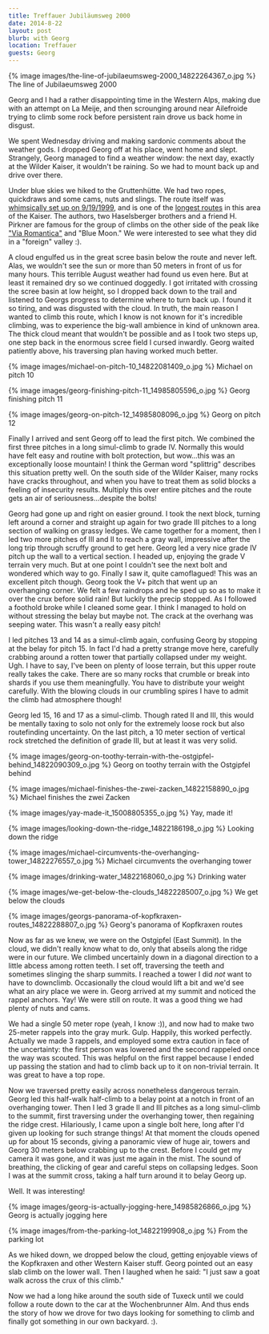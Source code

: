 ```yaml
---
title: Treffauer Jubiläumsweg 2000
date: 2014-8-22
layout: post
blurb: with Georg
location: Treffauer
guests: Georg
---
```


{% image images/the-line-of-jubilaeumsweg-2000_14822264367_o.jpg %}
The line of Jubilaeumsweg 2000


Georg and I had a rather disappointing time in the Western Alps, making due with
an attempt on La Meije, and then scrounging around near Ailefroide trying to
climb some rock before persistent rain drove us back home in disgust.

We spent Wednesday driving and making sardonic comments about the weather gods. 
I dropped Georg off at his place, went home and slept. Strangely, Georg managed
to find a weather window: the next day, exactly at the Wilder Kaiser, it
wouldn't be raining. So we had to mount back up and drive over there.

Under blue skies we hiked to the Gruttenhütte. We had two ropes, quickdraws and
some cams, nuts and slings. The route itself was [whimsically set up on
9/19/1999](https://www.stadler-markus.de/alpinklettern/wilder-kaiser/kletterrouten/treffauer/routeninfos/beschreibung/ostpfeiler-jubilaeumsweg-2000.html), 
and is one of the
[longest routes](https://www.bergsteigen.com/klettern/tirol/kaiser-gebirge/jubilaeumsweg-2000) in this area of the Kaiser. The authors, two
Haselsberger brothers and a friend H. Pirkner are famous for the group of climbs
on the other side of the peak like ["Via
Romantica"](https://www.mountainwerks.org/cma/2009/viaromantica.html) 
and "Blue Moon." We were
interested to see what they did in a "foreign" valley :).

A cloud engulfed us in the great scree basin below the route and never
left. Alas, we wouldn't see the sun or more than 50 meters in front of us for
many hours. This terrible August weather had found us even here. But at least it
remained dry so we continued doggedly. I got irritated with crossing the scree
basin at low height, so I dropped back down to the trail and listened to Georgs
progress to determine where to turn back up. I found it so tiring, and was
disgusted with the cloud. In truth, the main reason I wanted to climb this
route, which I know is not known for it's incredible climbing, was to experience
the big-wall ambience in kind of unknown area. The thick cloud meant that
wouldn't be possible and as I took two steps up, one step back in the enormous
scree field I cursed inwardly. Georg waited patiently above, his traversing plan
having worked much better.

{% image images/michael-on-pitch-10_14822081409_o.jpg %}
Michael on pitch 10


{% image images/georg-finishing-pitch-11_14985805596_o.jpg %}
Georg finishing pitch 11



{% image images/georg-on-pitch-12_14985808096_o.jpg %}
Georg on pitch 12



Finally I arrived and sent Georg off to lead the first pitch. We combined the
first three pitches in a long simul-climb to grade IV. Normally this would have
felt easy and routine with bolt protection, but wow...this was an exceptionally
loose mountain! I think the German word "splittrig" describes this situation
pretty well. On the south side of the Wilder Kaiser, many rocks have cracks
throughout, and when you have to treat them as solid blocks a feeling of
insecurity results. Multiply this over entire pitches and the route gets an air
of seriousness...despite the bolts!

Georg had gone up and right on easier ground. I took the next block, turning
left around a corner and straight up again for two grade III pitches to a long
section of walking on grassy ledges. We came together for a moment, then I led
two more pitches of III and II to reach a gray wall, impressive after the long
trip through scruffy ground to get here. Georg led a very nice grade IV pitch up
the wall to a vertical section. I headed up, enjoying the grade V terrain very
much. But at one point I couldn't see the next bolt and wondered which way to
go. Finally I saw it, quite camoflagued! This was an excellent pitch though.
Georg took the V+ pitch that went up an overhanging corner. We felt a few
raindrops and he sped up so as to make it over the crux before solid rain! But
luckily the precip stopped. As I followed a foothold broke while I cleaned some
gear. I think I managed to hold on without stressing the belay but maybe
not. The crack at the overhang was seeping water. This wasn't a really easy
pitch!

I led pitches 13 and 14 as a simul-climb again, confusing Georg by stopping at
the belay for pitch 15. In fact I'd had a pretty strange move here, carefully
crabbing around a rotten tower that partially collapsed under my
weight. Ugh. I have to say, I've been on plenty of loose terrain, but this upper
route really takes the cake. There are so many rocks that crumble or break into
shards if you use them meaningfully. You have to distribute your weight
carefully. With the blowing clouds in our crumbling spires I have to admit the
climb had atmosphere though!

Georg led 15, 16 and 17 as a simul-climb. Though rated II and III, this would be
mentally taxing to solo not only for the extremely loose rock but also
routefinding uncertainty. On the last pitch, a 10 meter section of vertical rock
stretched the definition of grade III, but at least it was very solid.

{% image images/georg-on-toothy-terrain-with-the-ostgipfel-behind_14822090309_o.jpg %}
Georg on toothy terrain with the Ostgipfel behind



{% image images/michael-finishes-the-zwei-zacken_14822158890_o.jpg %}
Michael finishes the zwei Zacken



{% image images/yay-made-it_15008805355_o.jpg %}
Yay, made it!



{% image images/looking-down-the-ridge_14822186198_o.jpg %}
Looking down the ridge



{% image images/michael-circumvents-the-overhanging-tower_14822276557_o.jpg %}
Michael circumvents the overhanging tower



{% image images/drinking-water_14822168060_o.jpg %}
Drinking water



{% image images/we-get-below-the-clouds_14822285007_o.jpg %}
We get below the clouds



{% image images/georgs-panorama-of-kopfkraxen-routes_14822288807_o.jpg %}
Georg's panorama of Kopfkraxen routes



Now as far as we knew, we were on the Ostgipfel (East Summit). In the cloud, we
didn't really know what to do, only that abseils along the ridge were in our
future.  We climbed uncertainly down in a diagonal direction to a little abcess
among rotten teeth. I set off, traversing the teeth and sometimes slinging the
sharp summits. I reached a tower I did *not* want to have to
downclimb. Occasionally the cloud would lift a bit and we'd see what an airy
place we were in. Georg arrived at my summit and noticed the rappel
anchors. Yay! We were still on route. It was a good thing we had plenty of nuts
and cams. 

We had a single 50 meter rope (yeah, I know :)), and now had to make two
25-meter rappels into the gray murk. Gulp. Happily, this worked
perfectly. Actually we made 3 rappels, and employed some extra caution in face
of the uncertainty: the first person was lowered and the second rappeled once
the way was scouted. This was helpful on the first rappel because I ended up
passing the station and had to climb back up to it on non-trivial terrain. It
was great to have a top rope.

Now we traversed pretty easily across nonetheless dangerous terrain. Georg led
this half-walk half-climb to a belay point at a notch in front of an overhanging
tower. Then I led 3 grade II and III pitches as a long simul-climb to the
summit, first traversing under the overhanging tower, then regaining the ridge
crest. Hilariously, I came upon a single bolt here, long after I'd given up
looking for such strange things! At that moment the clouds opened up for about
15 seconds, giving a panoramic view of huge air, towers and Georg 30 meters
below crabbing up to the crest. Before I could get my camera it was gone, and it
was just me again in the mist. The sound of breathing, the clicking of gear and
careful steps on collapsing ledges. Soon I was at the summit cross, taking a
half turn around it to belay Georg up.

Well. It was interesting!

{% image images/georg-is-actually-jogging-here_14985826866_o.jpg %}
Georg is actually jogging here



{% image images/from-the-parking-lot_14822199908_o.jpg %}
From the parking lot



As we hiked down, we dropped below the cloud, getting enjoyable views of the
Kopfkraxen and other Western Kaiser stuff. Georg pointed out an easy slab climb
on the lower wall. Then I laughed when he said: "I just saw a goat walk across
the crux of this climb."

Now we had a long hike around the south side of Tuxeck until we could follow a
route down to the car at the Wochenbrunner Alm. And thus ends the story of how
we drove for two days looking for something to climb and finally got something
in our own backyard. :).



